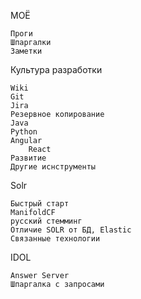 МОЁ

    Проги
    Шпаргалки
    Заметки

Культура разработки		
		
    Wiki
    Git
    Jira
    Резервное копирование
    Java
    Python
    Angular
		React
    Развитие
    Другие иснструменты 

Solr

    Быстрый старт
    ManifoldCF
    русский стемминг
    Отличие SOLR от БД, Elastic
    Связанные технологии 

IDOL

    Answer Server
    Шпаргалка с запросами 
